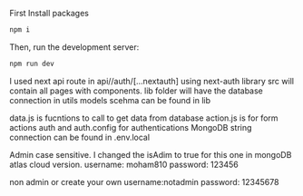 First Install packages

```bash
npm i

```

Then, run the development server:

```bash
npm run dev

```

I used next api route in api//auth/[...nextauth] using next-auth library
src will contain all pages with components.
lib folder will have the database connection in utils
models scehma can be found in lib

data.js is fucntions to call to get data from database
action.js is for form actions
auth and auth.config for authentications
MongoDB string connection can be found in .env.local

Admin case sensitive. I changed the isAdim to true for this one in mongoDB atlas cloud version.
username: moham810
password: 123456

non admin or create your own
username:notadmin
password: 12345678
